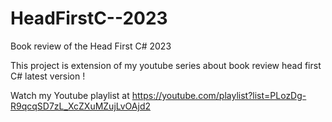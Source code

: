 # HeadFirstC--2023
Book review of the Head First C# 2023

This project is extension of my youtube series about book review head first C# latest version !

Watch my Youtube playlist at https://youtube.com/playlist?list=PLozDg-R9qcqSD7zL_XcZXuMZujLvOAjd2
